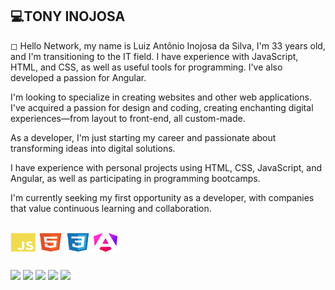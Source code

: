 ## 💻TONY INOJOSA 

◻ Hello Network, my name is Luiz Antônio Inojosa da Silva, I'm 33 years old, and I'm transitioning to the IT field. I have experience with JavaScript, HTML, and CSS, as well as useful tools for programming. I've also developed a passion for Angular.

I'm looking to specialize in creating websites and other web applications. I've acquired a passion for design and coding, creating enchanting digital experiences—from layout to front-end, all custom-made.

As a developer, I'm just starting my career and passionate about transforming ideas into digital solutions.

I have experience with personal projects using HTML, CSS, JavaScript, and Angular, as well as participating in programming bootcamps.

I'm currently seeking my first opportunity as a developer, with companies that value continuous learning and collaboration.

<div style="display: inline_block"><br>
  <img align="center" alt="Tony-Js" height="30" width="40" src="https://raw.githubusercontent.com/devicons/devicon/master/icons/javascript/javascript-plain.svg">
 <img align="center" alt="Tony-HTML" height="30" width="40" src="https://raw.githubusercontent.com/devicons/devicon/master/icons/html5/html5-original.svg">
  <img align="center" alt="Tony-CSS" height="30" width="40" src="https://raw.githubusercontent.com/devicons/devicon/master/icons/css3/css3-original.svg">
  <img align="center" alt="Tony-Angular" height="30" width ="40" src="https://raw.githubusercontent.com/devicons/devicon/master/icons/angular/angular-original.svg">

</div>

##

<div> 
  <a href="https://www.youtube.com/@Tonyinojosa" target="_blank"><img src="https://img.shields.io/badge/YouTube-FF0000?style=for-the-badge&logo=youtube&logoColor=white" target="_blank"></a>
  <a href="https://www.instagram.com/tonyinojosa_/" target="_blank"><img src="https://img.shields.io/badge/-Instagram-%23E4405F?style=for-the-badge&logo=instagram&logoColor=white" target="_blank"></a>
 <a href="https://discord.com/users/1275239790014369864" target="_blank"><img src="https://img.shields.io/badge/Discord-7289DA?style=for-the-badge&logo=discord&logoColor=white" target="_blank"></a> 
  <a href = ""><img src="https://img.shields.io/badge/-Gmail-%23333?style=for-the-badge&logo=gmail&logoColor=white" target="_blank"></a>
  <a href="https://www.linkedin.com/in/tony-inojosa-b05691320/" target="_blank"><img src="https://img.shields.io/badge/-LinkedIn-%230077B5?style=for-the-badge&logo=linkedin&logoColor=white" target="_blank"></a> 
  
</div>
